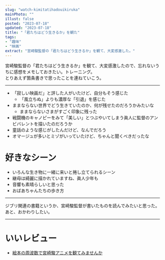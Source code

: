```yaml
---
slug: "watch-kimitatihadouikiruka"
mainPhoto: ""
illust: false
posted: "2023-07-18"
updated: "2023-07-18"
title: "「君たちはどう生きるか」を観た"
tags: 
- "趣味"
- "映画"
extract: "宮崎駿監督の「君たちはどう生きるか」を観て、大変感激した。"
---
```

宮崎駿監督の「君たちはどう生きるか」を観て、大変感激したので、忘れないうちに感想をメモしておきたい。トレーニング。  
とりあえず箇条書きで思ったことを連ねていこう。

---

- 「寂しい映画だ」と評した人がいたけど、自分もそう感じた
  - 「風立ちぬ」よりも濃厚な「引退」を感じた
- ままならない世界でどう生きていたのか、何が残せたのだろうかみたいな
  - ままならないさまがすごく印象に残った
- 戦闘機のキャノピーをみて「美しい」とつぶやいてしまう眞人に監督のアンビバレントを描いたのだろうか
- 童話のような感じがしたんだけど、なんでだろう
- オマージュが多いとミゾがいっていたけど、ちゃんと聞くべきだったな

# 好きなシーン
- いろんな生き物に一緒に来いと捲し立てられるシーン
- 継母は綺麗に描かれていますね、眞人少年も
- 音響も素晴らしいと思った
- おばあちゃんたちの歩き方

---
ジブリ関連の書籍というか、宮崎駿監督が書いたものを読んでみたいと思った。
あと、おかわりしたい。

---
# いいレビュー
- [絵本の周波数で宮崎駿アニメを観てみませんか](https://p-shirokuma.hatenadiary.com/entry/20230721/1689905202)



